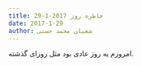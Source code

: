 ```yaml
---
title: خاطره روز 2017-1-29
date: 2017-1-29
author: شعبان محمد حسنی
---
```


امروزم یه روز عادی بود مثل روزای گذشته.